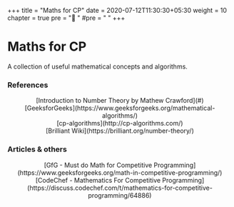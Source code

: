 +++
title = "Maths for CP"
date = 2020-07-12T11:30:30+05:30
weight = 10
chapter = true
pre = "🧮 "
#pre = "<i class='devicon-devicon-plain'></i> "
+++

# Maths for CP

A collection of useful mathematical concepts and algorithms.

### References
<center>[Introduction to Number Theory by Mathew Crawford](#)</center>
<center>[GeeksforGeeks](https://www.geeksforgeeks.org/mathematical-algorithms/)</center> 
<center>[cp-algorithms](http://cp-algorithms.com/)</center>
<center>[Brilliant Wiki](https://brilliant.org/number-theory/)</center>

### Articles & others
<center>[GfG - Must do Math for Competitive Programming](https://www.geeksforgeeks.org/math-in-competitive-programming/)</center>
<center>[CodeChef - Mathematics For Competitive Programming](https://discuss.codechef.com/t/mathematics-for-competitive-programming/64886)</center>